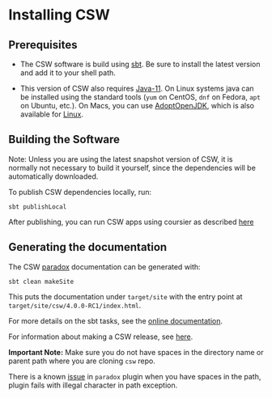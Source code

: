 # Installing CSW

## Prerequisites

* The CSW software is build using [sbt](https://www.scala-sbt.org).
Be sure to install the latest version and add it to your shell path.

* This version of CSW also requires [Java-11](https://openjdk.java.net/projects/jdk/11/).
On Linux systems java can be installed using the standard tools (`yum` on CentOS, `dnf` on Fedora, `apt` on Ubuntu, etc.).
On Macs, you can use [AdoptOpenJDK](https://github.com/AdoptOpenJDK/homebrew-openjdk),
which is also available for [Linux](https://adoptopenjdk.net/installation.html?variant=openjdk11&jvmVariant=hotspot#x64_linux-jdk).

## Building the Software

Note: Unless you are using the latest snapshot version of CSW, it is normally not necessary to
build it yourself, since the dependencies will be automatically downloaded.

To publish CSW dependencies locally, run:

    sbt publishLocal

After publishing, you can run CSW apps using coursier as described [here](https://tmtsoftware.github.io/csw/commons/apps.html)

## Generating the documentation

The CSW [paradox](https://developer.lightbend.com/docs/paradox/current/index.html) documentation can be generated with:

    sbt clean makeSite

This puts the documentation under `target/site` with the entry point at `target/site/csw/4.0.0-RC1/index.html`.

For more details on the sbt tasks, see the [online documentation](https://tmtsoftware.github.io/csw/commons/sbt-tasks.html).

For information about making a CSW release, see [here](RELEASING.md).

**Important Note:**
Make sure you do not have spaces in the directory name or parent path where you are cloning `csw` repo.

There is a known [issue](https://github.com/lightbend/paradox/issues/387) in `paradox` plugin when you have spaces in the path, plugin fails with illegal character in path exception.
